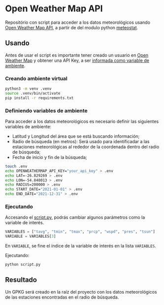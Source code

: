 # Open Weather Map API

Repositório con script para acceder a los datos meteorológicos usando [Open Weather Map API](https://openweathermap.org/api), a partir de del modulo python [meteostat](https://dev.meteostat.net/python/).

## Usando
Antes de usar el script es importante tener creado un usuario en [Open Weather Map](https://home.openweathermap.org/users/sign_up) y obtener una API Key, a ser [informada como variable de ambiente](#Definiendo-variables-de-ambiente).

### Creando ambiente virtual

```bash
python3 -m venv .venv
source .venv/bin/activate
pip install -r requirements.txt
```

### Definiendo variables de ambiente
Para acceder a los datos meteorológicos es necesario definir las siguientes variables de ambiente:

* Latitud y Longitud del área que se está buscando información;
* Radio de búsqueda (en metros): Será usado para identificadar a las estaciones meteorológicas al rededor de la coordenada dentro del radio de búsqueda;
* Fecha de inicio y fin de la búsqueda; 

```bash
touch .env
echo OPENWEATHERMAP_API_KEY="your_api_key" > .env
echo LAT=-26.829269 > .env
echo LON=-54.848013 > .env
echo RADIUS=200000 > .env
echo START_DATE="2021-01-01" > .env
echo END_DATE="2021-12-31" > .env
```

### Ejecutando
Accesando el [script.py](script.py), podrás cambiar algunos parámetros como la variable de interés.

```python
VARIABLES = ["tavg", "tmin", "tmax", "prcp", "wspd", "pres", "tsun"]
VARIABLE = VARIABLES[3]
```
En `VARIABLE`, se fine el índice de la variable de interés en la lista `VARIABLES`.

Ejecutando:
```bash
python script.py
```

## Resultado
Un GPKG será creado en la raíz del proyecto con los datos meteorológicos de las estaciones encontradas en el radio de búsqueda.
